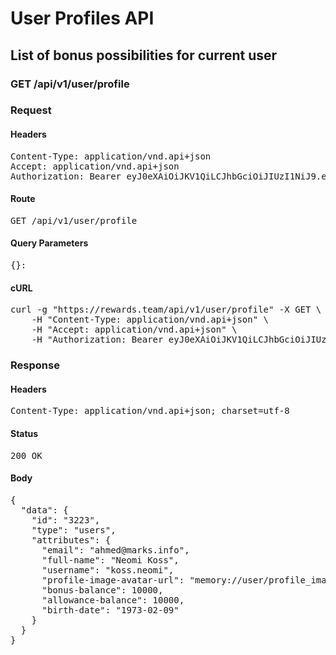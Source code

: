 # User Profiles API

## List of bonus possibilities for current user

### GET /api/v1/user/profile
### Request

#### Headers

<pre>Content-Type: application/vnd.api+json
Accept: application/vnd.api+json
Authorization: Bearer eyJ0eXAiOiJKV1QiLCJhbGciOiJIUzI1NiJ9.eyJleHAiOjE1OTQzNzAwNzEsInN1YiI6MzIyMywidHlwZSI6ImFjY2VzcyIsImNsaWVudF9pZCI6IjIifQ.XrYfo4qr6N2zS5LX1QU7aaaFStzdzdPLMaZuMGIw3YA</pre>

#### Route

<pre>GET /api/v1/user/profile</pre>

#### Query Parameters

<pre>{}: </pre>

#### cURL

<pre class="request">curl -g &quot;https://rewards.team/api/v1/user/profile&quot; -X GET \
	-H &quot;Content-Type: application/vnd.api+json&quot; \
	-H &quot;Accept: application/vnd.api+json&quot; \
	-H &quot;Authorization: Bearer eyJ0eXAiOiJKV1QiLCJhbGciOiJIUzI1NiJ9.eyJleHAiOjE1OTQzNzAwNzEsInN1YiI6MzIyMywidHlwZSI6ImFjY2VzcyIsImNsaWVudF9pZCI6IjIifQ.XrYfo4qr6N2zS5LX1QU7aaaFStzdzdPLMaZuMGIw3YA&quot;</pre>

### Response

#### Headers

<pre>Content-Type: application/vnd.api+json; charset=utf-8</pre>

#### Status

<pre>200 OK</pre>

#### Body

<pre>{
  "data": {
    "id": "3223",
    "type": "users",
    "attributes": {
      "email": "ahmed@marks.info",
      "full-name": "Neomi Koss",
      "username": "koss.neomi",
      "profile-image-avatar-url": "memory://user/profile_image/e313cb242e8935d011062e115e37ebb3.png",
      "bonus-balance": 10000,
      "allowance-balance": 10000,
      "birth-date": "1973-02-09"
    }
  }
}</pre>
